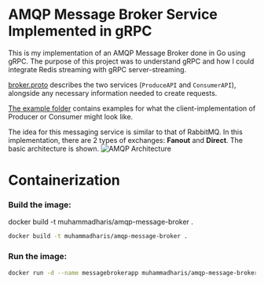 # AMQP Message Broker Service Implemented in gRPC

This is my implementation of an AMQP Message Broker done in Go using gRPC. The purpose of this project was to understand gRPC and how I could integrate Redis streaming with gRPC server-streaming.

[broker.proto](/protos/broker/broker.proto) describes the two services (`ProduceAPI` and `ConsumerAPI`), alongside any necessary information needed to create requests.

[The example folder](/example/) contains examples for what the client-implementation of Producer or Consumer might look like.

The idea for this messaging service is similar to that of RabbitMQ. In this implementation, there are 2 types of exchanges: **Fanout** and **Direct**. The basic architecture is shown.
![AMQP Architecture](https://callistaenterprise.se/assets/blogg/goblog/part9-rabbitmq-exchange.png)

# Containerization
### Build the image:
docker build -t muhammadharis/amqp-message-broker .
```bash
docker build -t muhammadharis/amqp-message-broker .
```

### Run the image:
```bash
docker run -d --name messagebrokerapp muhammadharis/amqp-message-broker
```
